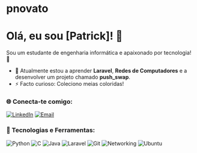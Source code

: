 # pnovato
# Olá, eu sou [Patrick]! 👋
Sou um estudante de engenharia informática e apaixonado por tecnologia! 🚀

- 🌱 Atualmente estou a aprender **Laravel**, **Redes de Computadores** e a desenvolver um projeto chamado **push_swap**.
- ⚡ Facto curioso: Coleciono meias coloridas!

### 🌐 Conecta-te comigo:
[![LinkedIn](https://img.shields.io/badge/-LinkedIn-blue?style=flat-square&logo=LinkedIn&logoColor=white)](www.linkedin.com/in/patrick-novato-da-silva-86830615b)
[![Email](https://img.shields.io/badge/-Email-red?style=flat-square&logo=Gmail&logoColor=white)](mailto:ptrcknovato@gmail.com)

### 🚀 Tecnologias e Ferramentas:
![Python](https://img.shields.io/badge/-Python-3776AB?style=flat-square&logo=python&logoColor=white)
![C](https://img.shields.io/badge/-C-A8B9CC?style=flat-square&logo=c&logoColor=white)
![Java](https://img.shields.io/badge/-Java-007396?style=flat-square&logo=java&logoColor=white)
![Laravel](https://img.shields.io/badge/-Laravel-FF2D20?style=flat-square&logo=laravel&logoColor=white)
![Git](https://img.shields.io/badge/-Git-F05032?style=flat-square&logo=git&logoColor=white)
![Networking](https://img.shields.io/badge/-Networking-4682B4?style=flat-square&logo=network&logoColor=white)
![Ubuntu](https://img.shields.io/badge/-Ubuntu-E95420?style=flat-square&logo=ubuntu&logoColor=white)
